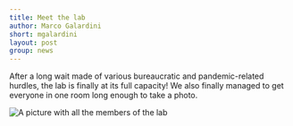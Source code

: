 ```yaml
---
title: Meet the lab
author: Marco Galardini
short: mgalardini
layout: post
group: news
---
```

After a long wait made of various bureaucratic and pandemic-related
hurdles, the lab is finally at its full capacity!
We also finally managed to get everyone in one room long enough to
take a photo.

<img class="img-fluid" src="{{ site.url }}/static/img/news/20210928_group.jpg" alt="A picture with all the members of the lab">
